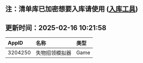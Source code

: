 ## 注：清单库已加密想要入库请使用 ([入库工具](https://github.com/BlankTMing/ManifestAutoUpdate/releases))

## 更新时间：2025-02-16 10:21:58
| AppID | 名称 | 类型  |
| :-------------------- | :----------------------------- | :----------- |
| 3204250 | 失物招领模拟器| Game |
